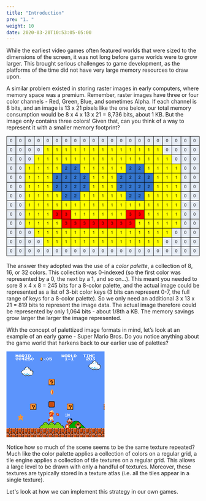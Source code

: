 ```yaml
---
title: "Introduction"
pre: "1. "
weight: 10
date: 2020-03-20T10:53:05-05:00
---
```


While the earliest video games often featured worlds that were sized to the dimensions of the screen, it was not long before game worlds were to grow larger.  This brought serious challenges to game development, as the platforms of the time did not have very large memory resources to draw upon.  

A similar problem existed in storing raster images in early computers, where memory space was a premium.  Remember, raster images have three or four color channels - Red, Green, Blue, and sometimes Alpha.  If each channel is 8 bits, and an image is 13 x 21 pixels like the one below, our total memory consumption would be 8 x 4 x 13 x 21 = 8,736 bits, about 1 KB.  But the image only contains three colors!  Given that, can you think of a way to represent it with a smaller memory footprint?

![Raster Image using a Color Palette](/images/10.1.1.png)

The answer they adopted was the use of a _color palette_, a collection of 8, 16, or 32 colors.  This collection was 0-indexed (so the first color was represented by a 0, the next by a 1, and so on...).  This meant you needed to sore 8 x 4 x 8 = 245 bits for a 8-color palette, and the actual image could be represented as a list of 3-bit color keys (3 bits can represent 0-7, the full range of keys for a 8-color palette).  So we only need an additional 3 x 13 x 21 = 819 bits to represent the image data.  The actual image therefore could be represented by only 1,064 bits - about 1/8th a KB.  The memory savings grow larger the larger the image represented.

With the concept of palettized image formats in mind, let’s look at an example of an early game - Super Mario Bros.  Do you notice anything about the game world that harkens back to our earlier use of palettes?

![Super Mario Bros](/images/10.1.2.png)

Notice how so much of the scene seems to be the same texture repeated?  Much like the color palette applies a collection of colors on a regular grid, a tile engine applies a collection of tile textures on a regular grid.  This allows a large level to be drawn with only a handful of textures.  Moreover, these textures are typically stored in a texture atlas (i.e. all the tiles appear in a single texture).

Let's look at how we can implement this strategy in our own games.